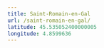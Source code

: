 ```yaml
---
title: Saint-Romain-en-Gal
url: /saint-romain-en-gal/
latitude: 45.535052400000005
longitude: 4.8599636
---
```

